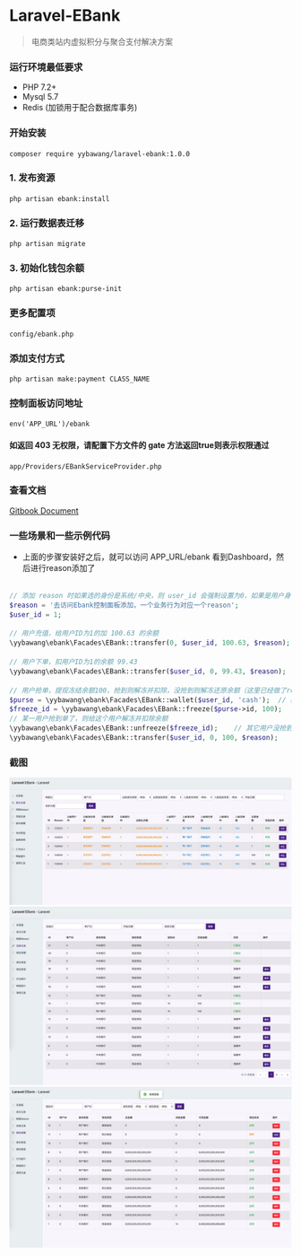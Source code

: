 # Laravel-EBank

> 电商类站内虚拟积分与聚合支付解决方案

### 运行环境最低要求

- PHP 7.2+
- Mysql 5.7
- Redis (加锁用于配合数据库事务)

### 开始安装

`composer require yybawang/laravel-ebank:1.0.0`

### 1. 发布资源

`php artisan ebank:install`

### 2. 运行数据表迁移

`php artisan migrate`

### 3. 初始化钱包余额

`php artisan ebank:purse-init`

### 更多配置项

`config/ebank.php`

### 添加支付方式

`php artisan make:payment CLASS_NAME`

### 控制面板访问地址

`env('APP_URL')/ebank`

#### 如返回 403 无权限，请配置下方文件的 gate 方法返回true则表示权限通过

`app/Providers/EBankServiceProvider.php`

### 查看文档

[Gitbook Document](https://yybawang.gitbook.io/laravel-ebank/)

### 一些场景和一些示例代码

- 上面的步骤安装好之后，就可以访问 APP_URL/ebank 看到Dashboard，然后进行reason添加了
```php

// 添加 reason 时如果选的身份是系统/中央，则 user_id 会强制设置为0，如果是用户身份则必 > 0
$reason = '去访问Ebank控制面板添加，一个业务行为对应一个reason';
$user_id = 1;

// 用户充值，给用户ID为1的加 100.63 的余额
\yybawang\ebank\Facades\EBank::transfer(0, $user_id, 100.63, $reason);

// 用户下单，扣用户ID为1的余额 99.43
\yybawang\ebank\Facades\EBank::transfer($user_id, 0, 99.43, $reason);

// 用户抢单，提现冻结余额100，抢到则解冻并扣除，没抢到则解冻还原余额（这里已经做了redis lock，无需再处理事务和并发，包括其它所有行为都做了 lock）
$purse = \yybawang\ebank\Facades\EBank::wallet($user_id, 'cash');  // 获取cash钱包Model对象
$freeze_id = \yybawang\ebank\Facades\EBank::freeze($purse->id, 100);   // 会翻一个int id，这个需要保存起来在你的业务表，作为后续解冻操作，不保存很难追溯哦
// 某一用户抢到单了，则给这个用户解冻并扣除余额
\yybawang\ebank\Facades\EBank::unfreeze($freeze_id);    // 其它用户没抢到单，则只需要做这一个解冻操作就可以了，会自动还原余额
\yybawang\ebank\Facades\EBank::transfer($user_id, 0, 100, $reason);

```

### 截图

![](https://raw.githubusercontent.com/yybawang/images/master/picgo/20200312172715.png)
![](https://raw.githubusercontent.com/yybawang/images/master/picgo/20200312172807.png)
![](https://raw.githubusercontent.com/yybawang/images/master/picgo/20200312172848.png)
